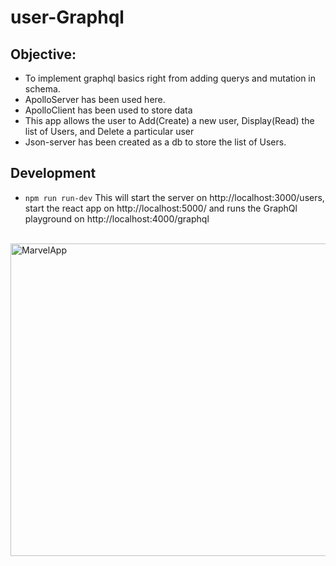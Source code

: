 # user-Graphql

## Objective:
- To implement graphql basics right from adding querys and mutation in schema.
- ApolloServer has been used here. 
- ApolloClient has been used to store data
- This app allows the user to Add(Create) a new user, Display(Read) the list of Users, and Delete a particular user
- Json-server has been created as a db to store the list of Users.

## Development
- `npm run run-dev` This will start the server on http://localhost:3000/users, start the react app on http://localhost:5000/ and runs the GraphQl playground on http://localhost:4000/graphql
<br>
<img alt="MarvelApp" height="500px" width="738px" src="https://github.com/KrantiBrid98/user2/blob/master/image.png">
 
